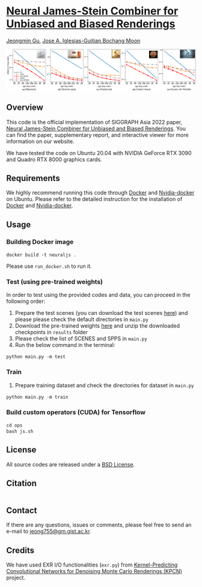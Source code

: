 # [Neural James-Stein Combiner for Unbiased and Biased Renderings](https://cglab.gist.ac.kr/sa22neuraljs/)

[Jeongmin Gu](https://cglab.gist.ac.kr/people/), [Jose A. Iglesias-Guitian](http://www.j4lley.com/),[Bochang Moon](https://cglab.gist.ac.kr/people/bochang.html)

![Teaser](teaser.png)

## Overview

This code is the official implementation of SIGGRAPH Asia 2022 paper, [Neural James-Stein Combiner for Unbiased and Biased Renderings](https://cglab.gist.ac.kr/sa22neuraljs/).
You can find the paper, supplementary report, and interactive viewer for more information on our website.

We have tested the code on Ubuntu 20.04 with NVIDIA GeForce RTX 3090 and Quadro RTX 8000 graphics cards.

## Requirements

We highly recommend running this code through [Docker](https://docs.docker.com/) and [Nvidia-docker](https://github.com/NVIDIA/nvidia-docker) on Ubuntu.
Please refer to the detailed instruction for the installation of [Docker](https://docs.docker.com/engine/install/ubuntu/) and [Nvidia-docker](https://docs.nvidia.com/datacenter/cloud-native/container-toolkit/install-guide.html#docker).


## Usage

### Building Docker image
```
docker build -t neuraljs .
```

Please use `run_docker.sh` to run it.

### Test (using pre-trained weights)

In order to test using the provided codes and data, you can proceed in the following order:

1. Prepare the test scenes (you can download the test scenes [here](https://drive.google.com/file/d/1ucot5_m9c6_lQYYdd9sFCm0fE32yDZBC/view?usp=share_link)) and  please please check the default directories in `main.py`
2. Download the pre-trained weights [here](https://drive.google.com/file/d/1YkXG-o6GducTJIGlfILtI_dOCaiKzIRr/view?usp=share_link) and unzip the downloaded checkpoints in `results` folder
3. Please check the list of SCENES and SPPS in `main.py` 
3. Run the below command in the terminal:
```
python main.py -m test 
```

### Train
1. Prepare training dataset and check the directories for dataset in `main.py`
```
python main.py -m train
```

### Build custom operators (CUDA) for Tensorflow 
```
cd ops
bash js.sh
```
## License

All source codes are released under a [BSD License](license).


## Citation

```

```

## Contact

If there are any questions, issues or comments, please feel free to send an e-mail to [jeong755@gm.gist.ac.kr](mailto:jeong755@gm.gist.ac.kr).

## Credits

We have used EXR I/O functionalities (`exr.py`) from [Kernel-Predicting Convolutional Networks for Denoising Monte Carlo Renderings (KPCN)](http://civc.ucsb.edu/graphics/Papers/SIGGRAPH2017_KPCN/) project.

